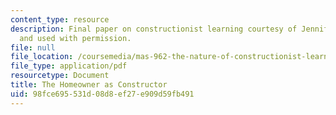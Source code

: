 ```yaml
---
content_type: resource
description: Final paper on constructionist learning courtesy of Jennifer Beaudin
  and used with permission.
file: null
file_location: /coursemedia/mas-962-the-nature-of-constructionist-learning-spring-2003/98fce695531d08d8ef27e909d59fb491_final.pdf
file_type: application/pdf
resourcetype: Document
title: The Homeowner as Constructor
uid: 98fce695-531d-08d8-ef27-e909d59fb491
---
```

